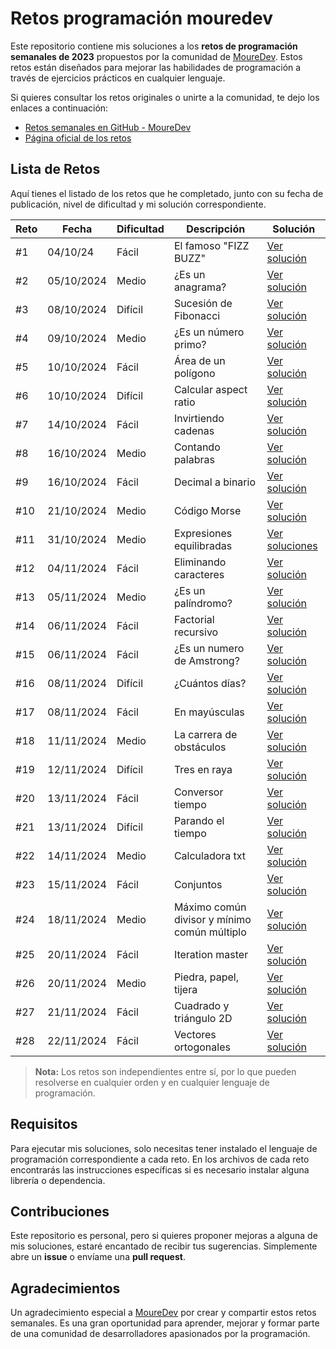 # Retos programación mouredev

Este repositorio contiene mis soluciones a los **retos de programación semanales de 2023** propuestos por la comunidad de [MoureDev](https://github.com/mouredev). Estos retos están diseñados para mejorar las habilidades de programación a través de ejercicios prácticos en cualquier lenguaje.

Si quieres consultar los retos originales o unirte a la comunidad, te dejo los enlaces a continuación:

- [Retos semanales en GitHub - MoureDev](https://github.com/mouredev/retos-programacion-2023?tab=readme-ov-file)
- [Página oficial de los retos](https://retosdeprogramacion.com/semanales2023)

## Lista de Retos

Aquí tienes el listado de los retos que he completado, junto con su fecha de publicación, nivel de dificultad y mi solución correspondiente.

| Reto  | Fecha       | Dificultad | Descripción                           | Solución      |
| ----- | ----------- | ---------- | ------------------------------------- | ------------- |
| #1    | 04/10/24    | Fácil      | El famoso "FIZZ BUZZ"                 | [Ver solución](retos/El_famoso_FIZZ_BUZZ) |
| #2    | 05/10/2024  | Medio      | ¿Es un anagrama?                      | [Ver solución](retos/Es_un_anagrama) |
| #3    | 08/10/2024  | Difícil    | Sucesión de Fibonacci                 | [Ver solución](retos/Fibonacci) |
| #4    | 09/10/2024  | Medio      | ¿Es un número primo?                  | [Ver solución](retos/Numeros_primos) |
| #5    | 10/10/2024  | Fácil      | Área de un polígono                   | [Ver solución](retos/Area_poligono) |
| #6    | 10/10/2024  | Difícil    | Calcular aspect ratio                 | [Ver solución](retos/Calcular_aspect_ratio) |
| #7    | 14/10/2024  | Fácil      | Invirtiendo cadenas                   | [Ver solución](retos/Invirtiendo_cadenas) |
| #8    | 16/10/2024  | Medio      | Contando palabras                     | [Ver solución](retos/Contando_palabras) |
| #9    | 16/10/2024  | Fácil      | Decimal a binario                     | [Ver solución](retos/Decimal_a_binario) |
| #10   | 21/10/2024  | Medio      | Código Morse                          | [Ver solución](retos/Codigo_morse) |
| #11   | 31/10/2024  | Medio      | Expresiones equilibradas              | [Ver soluciones](retos/Expresiones_equilibradas) |
| #12   | 04/11/2024  | Fácil      | Eliminando caracteres                 | [Ver solución](retos/Eliminando_caracteres) |
| #13   | 05/11/2024  | Medio      | ¿Es un palíndromo?                    | [Ver solución](retos/Es_un_palindromo) |
| #14   | 06/11/2024  | Fácil      | Factorial recursivo                   | [Ver solución](retos/Factorial_recursivo) |
| #15   | 06/11/2024  | Fácil      | ¿Es un numero de Amstrong?            | [Ver solución](retos/Es_numero_amstrong) |
| #16   | 08/11/2024  | Difícil    | ¿Cuántos días?                        | [Ver solución](retos/Cuantos_dias) |
| #17   | 08/11/2024  | Fácil      | En mayúsculas                         | [Ver solución](retos/En_mayusculas) |
| #18   | 11/11/2024  | Medio      | La carrera de obstáculos              | [Ver solución](retos/Carrera_obstaculos) |
| #19   | 12/11/2024  | Difícil    | Tres en raya                          | [Ver solución](retos/Tres_en_raya) |
| #20   | 13/11/2024  | Fácil      | Conversor tiempo                      | [Ver solución](retos/Conversor_tiempo) |
| #21   | 13/11/2024  | Difícil    | Parando el tiempo                     | [Ver solución](retos/Parando_el_tiempo) |
| #22   | 14/11/2024  | Medio      | Calculadora txt                       | [Ver solución](retos/Calculadora_txt) |
| #23   | 15/11/2024  | Fácil      | Conjuntos                             | [Ver solución](retos/Conjuntos) |
| #24   | 18/11/2024  | Medio      | Máximo común divisor y mínimo común múltiplo                             | [Ver solución](retos/Maximo_comun_divisor_minimo_comun_multiplo) |
| #25   | 20/11/2024  | Fácil      | Iteration master                      | [Ver solución](retos/Iteration_master) |
| #26   | 20/11/2024  | Medio      | Piedra, papel, tijera                 | [Ver solución](retos/Piedra_papel_tijera) |
| #27   | 21/11/2024  | Fácil      | Cuadrado y triángulo 2D               | [Ver solución](retos/Cuadrado_y_triangulo_2d) |
| #28   | 22/11/2024  | Fácil      | Vectores ortogonales                  | [Ver solución](retos/Vectores_ortogonales) |

> **Nota:** Los retos son independientes entre sí, por lo que pueden resolverse en cualquier orden y en cualquier lenguaje de programación.

## Requisitos

Para ejecutar mis soluciones, solo necesitas tener instalado el lenguaje de programación correspondiente a cada reto. En los archivos de cada reto encontrarás las instrucciones específicas si es necesario instalar alguna librería o dependencia.


## Contribuciones

Este repositorio es personal, pero si quieres proponer mejoras a alguna de mis soluciones, estaré encantado de recibir tus sugerencias. Simplemente abre un **issue** o envíame una **pull request**.


## Agradecimientos

Un agradecimiento especial a [MoureDev](https://github.com/mouredev) por crear y compartir estos retos semanales. Es una gran oportunidad para aprender, mejorar y formar parte de una comunidad de desarrolladores apasionados por la programación.
